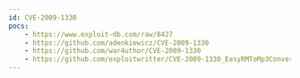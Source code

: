 ```yaml
---
id: CVE-2009-1330
pocs:
    - https://www.exploit-db.com/raw/8427
    - https://github.com/adenkiewicz/CVE-2009-1330
    - https://github.com/war4uthor/CVE-2009-1330
    - https://github.com/exploitwritter/CVE-2009-1330_EasyRMToMp3Converter
---
```

